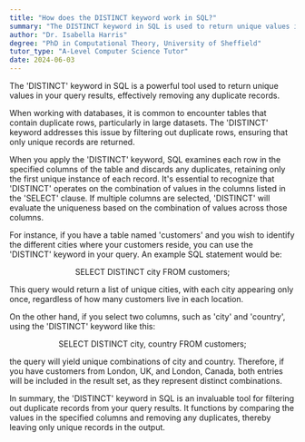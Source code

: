 ```yaml
---
title: "How does the DISTINCT keyword work in SQL?"
summary: "The DISTINCT keyword in SQL is used to return unique values in the output, eliminating all the duplicate records."
author: "Dr. Isabella Harris"
degree: "PhD in Computational Theory, University of Sheffield"
tutor_type: "A-Level Computer Science Tutor"
date: 2024-06-03
---
```


The 'DISTINCT' keyword in SQL is a powerful tool used to return unique values in your query results, effectively removing any duplicate records.

When working with databases, it is common to encounter tables that contain duplicate rows, particularly in large datasets. The 'DISTINCT' keyword addresses this issue by filtering out duplicate rows, ensuring that only unique records are returned.

When you apply the 'DISTINCT' keyword, SQL examines each row in the specified columns of the table and discards any duplicates, retaining only the first unique instance of each record. It's essential to recognize that 'DISTINCT' operates on the combination of values in the columns listed in the 'SELECT' clause. If multiple columns are selected, 'DISTINCT' will evaluate the uniqueness based on the combination of values across those columns.

For instance, if you have a table named 'customers' and you wish to identify the different cities where your customers reside, you can use the 'DISTINCT' keyword in your query. An example SQL statement would be:

$$
\text{SELECT DISTINCT city FROM customers;}
$$

This query would return a list of unique cities, with each city appearing only once, regardless of how many customers live in each location.

On the other hand, if you select two columns, such as 'city' and 'country', using the 'DISTINCT' keyword like this:

$$
\text{SELECT DISTINCT city, country FROM customers;}
$$

the query will yield unique combinations of city and country. Therefore, if you have customers from London, UK, and London, Canada, both entries will be included in the result set, as they represent distinct combinations.

In summary, the 'DISTINCT' keyword in SQL is an invaluable tool for filtering out duplicate records from your query results. It functions by comparing the values in the specified columns and removing any duplicates, thereby leaving only unique records in the output.
    